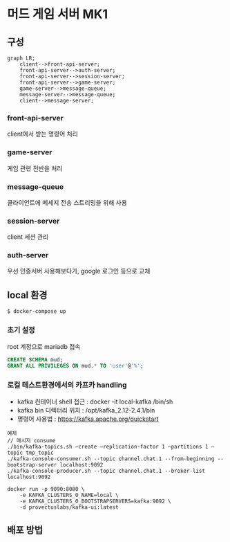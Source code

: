 # 머드 게임 서버 MK1

## 구성

```mermaid
graph LR;
    client-->front-api-server;
    front-api-server-->auth-server;
    front-api-server-->session-server;
    front-api-server-->game-server;
    game-server-->message-queue;
    message-server-->message-queue;
    client-->message-server;
```

### front-api-server

client에서 받는 명령어 처리

### game-server

게임 관련 전반을 처리

### message-queue

클라이언트에 메세지 전송 스트리밍을 위해 사용

### session-server

client 세션 관리

### auth-server

우선 인증서버 사용해보다가, google 로그인 등으로 교체

## local 환경

```shell
$ docker-compose up
```

### 초기 설정

root 계정으로 mariadb 접속
```sql
CREATE SCHEMA mud;
GRANT ALL PRIVILEGES ON mud.* TO 'user'@'%';
```

### 로컬 테스트환경에서의 카프카 handling
* kafka 컨테이너 shell 접근 : docker -it local-kafka /bin/sh
* kafka bin 디렉터리 위치 : /opt/kafka_2.12-2.4.1/bin
* 명령어 사용법 : https://kafka.apache.org/quickstart
```
예제
// 메시지 consume
./bin/kafka-topics.sh –create –replication-factor 1 –partitions 1 –topic tmp_topic
./kafka-console-consumer.sh --topic channel.chat.1 --from-beginning --bootstrap-server localhost:9092
./kafka-console-producer.sh --topic channel.chat.1 --broker-list localhost:9092

docker run -p 9090:8080 \
	-e KAFKA_CLUSTERS_0_NAME=local \
	-e KAFKA_CLUSTERS_0_BOOTSTRAPSERVERS=kafka:9092 \
	-d provectuslabs/kafka-ui:latest
```

## 배포 방법

